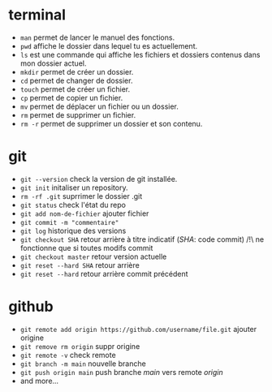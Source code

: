 
# terminal
+ `man` permet de lancer le manuel des fonctions.
+ `pwd` affiche le dossier dans lequel tu es actuellement.
+ `ls` est une commande qui affiche les fichiers et dossiers contenus dans mon dossier actuel.
+ `mkdir` permet de créer un dossier.
+ `cd` permet de changer de dossier.
+ `touch` permet de créer un fichier.
+ `cp` permet de copier un fichier.
+ `mv` permet de déplacer un fichier ou un dossier.
+ `rm` permet de supprimer un fichier.
+ `rm -r` permet de supprimer un dossier et son contenu.

# git
+ `git --version` check la version de git installée.
+ `git init` initaliser un repository.
+ `rm -rf .git` suprrimer le dossier .git
+ `git status` check l'état du repo
+ `git add nom-de-fichier` ajouter fichier
+ `git commit -m "commentaire"`
+ `git log` historique des versions
+ `git checkout SHA` retour arrière à titre indicatif (*SHA*: code commit) /!\ ne fonctionne que si toutes modifs commit
+ `git checkout master` retour version actuelle
+ `git reset --hard SHA` retour arrière 
+ `git reset --hard` retour arrière commit précédent

# github
+ `git remote add origin https://github.com/username/file.git` ajouter origine
+ `git remove rm origin` suppr origine
+ `git remote -v` check remote
+ `git branch -m main` nouvelle branche
+ `git push origin main` push branche *main* vers remote *origin*
+ and more...
